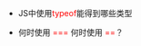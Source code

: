 - JS中使用<font color='red'>typeof</font>能得到哪些类型

- 何时使用 <font color='red'>===</font> 何时使用 <font color='red'>==</font>？